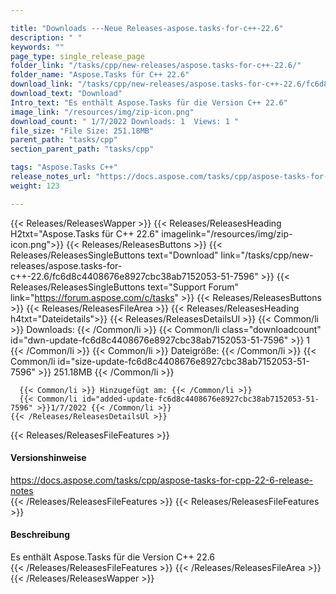 ```yaml
---

title: "Downloads ---Neue Releases-aspose.tasks-for-c++-22.6"
description: " "
keywords: ""
page_type: single_release_page
folder_link: "/tasks/cpp/new-releases/aspose.tasks-for-c++-22.6/"
folder_name: "Aspose.Tasks für C++ 22.6"
download_link: "/tasks/cpp/new-releases/aspose.tasks-for-c++-22.6/fc6d8c4408676e8927cbc38ab7152053-51-7596"
download_text: "Download"
Intro_text: "Es enthält Aspose.Tasks für die Version C++ 22.6"
image_link: "/resources/img/zip-icon.png"
download_count: " 1/7/2022 Downloads: 1  Views: 1 "
file_size: "File Size: 251.18MB"
parent_path: "tasks/cpp"
section_parent_path: "tasks/cpp"

tags: "Aspose.Tasks C++"
release_notes_url: "https://docs.aspose.com/tasks/cpp/aspose-tasks-for-cpp-22-6-release-notes"
weight: 123

---
```


{{< Releases/ReleasesWapper >}}
  {{< Releases/ReleasesHeading H2txt="Aspose.Tasks für C++ 22.6" imagelink="/resources/img/zip-icon.png">}}
  {{< Releases/ReleasesButtons >}}
    {{< Releases/ReleasesSingleButtons text="Download" link="/tasks/cpp/new-releases/aspose.tasks-for-c++-22.6/fc6d8c4408676e8927cbc38ab7152053-51-7596" >}}
    {{< Releases/ReleasesSingleButtons text="Support Forum" link="https://forum.aspose.com/c/tasks" >}}
  {{< Releases/ReleasesButtons >}}
  {{< Releases/ReleasesFileArea >}}
    {{< Releases/ReleasesHeading h4txt="Dateidetails">}}
    {{< Releases/ReleasesDetailsUl >}}
      {{< Common/li >}} Downloads: {{< /Common/li >}}
      {{< Common/li class="downloadcount" id="dwn-update-fc6d8c4408676e8927cbc38ab7152053-51-7596" >}} 1 {{< /Common/li >}}
      {{< Common/li >}} Dateigröße: {{< /Common/li >}}
      {{< Common/li id="size-update-fc6d8c4408676e8927cbc38ab7152053-51-7596" >}} 251.18MB {{< /Common/li >}}

      {{< Common/li >}} Hinzugefügt am: {{< /Common/li >}}
      {{< Common/li id="added-update-fc6d8c4408676e8927cbc38ab7152053-51-7596" >}}1/7/2022 {{< /Common/li >}}
    {{< /Releases/ReleasesDetailsUl >}}

  {{< Releases/ReleasesFileFeatures >}}
      <h4>Versionshinweise</h4><div> <a href='https://docs.aspose.com/tasks/cpp/aspose-tasks-for-cpp-22-6-release-notes'>https://docs.aspose.com/tasks/cpp/aspose-tasks-for-cpp-22-6-release-notes</a></div>
  {{< /Releases/ReleasesFileFeatures >}}
  {{< Releases/ReleasesFileFeatures >}}
      <h4>Beschreibung</h4><div class="HTMLDescription"> Es enthält Aspose.Tasks für die Version C++ 22.6</div>
  {{< /Releases/ReleasesFileFeatures >}}
 {{< /Releases/ReleasesFileArea >}}
{{< /Releases/ReleasesWapper >}}



